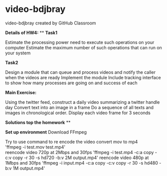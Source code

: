 # video-bdjbray
video-bdjbray created by GitHub Classroom

**Details of HW4:**
**
**Task1**

Estimate the processing power need to execute such operations on your computer
Estimate the maximum number of such operations that can run on your system

**Task2**

Design a module that can queue and process videos and notify the caller when the videos are ready
Implement the module
Include tracking interface to show how many processes are going on and success of each

**Main Exercise:** 

Using the twitter feed, construct a daily video summarizing a twitter handle day
Convert text into an image in a frame
Do a sequence of all texts and images in chronological order.
Display each video frame for 3 seconds


**Solutions top the homework**
**

**Set up environment**
Download FFmpeg

Try to use command to re encode the video
convert mov to mp4  
'ffmpeg -i test.mov test.mp4'  
reencode video 720p at 2Mbps and 30fps
'ffmpeg -i test.mp4 -c:a copy -c:v copy -r 30 -s hd720 -b:v 2M output.mp4'
reencode video 480p at 1Mbps and 30fps
'ffmpeg -i input.mp4 -c:a copy -c:v copy -r 30 -s hd480 -b:v 1M output.mp4'












